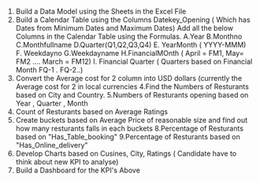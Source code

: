 1. Build a Data Model using the Sheets in the Excel File
2. Build a Calendar Table using the Columns Datekey_Opening ( Which has Dates from Minimum Dates and Maximum Dates)
  Add all the below Columns in the Calendar Table using the Formulas.
   A.Year
   B.Monthno
   C.Monthfullname
   D.Quarter(Q1,Q2,Q3,Q4)
   E. YearMonth ( YYYY-MMM)
   F. Weekdayno
   G.Weekdayname
   H.FinancialMOnth ( April = FM1, May= FM2  …. March = FM12)
   I. Financial Quarter ( Quarters based on Financial Month FQ-1 . FQ-2..)
3. Convert the Average cost for 2 column into USD dollars (currently the Average cost for 2 in local currencies
4.Find the Numbers of Resturants based on City and Country.
5.Numbers of Resturants opening based on Year , Quarter , Month
6. Count of Resturants based on Average Ratings
7. Create buckets based on Average Price of reasonable size and find out how many resturants falls in each buckets
8.Percentage of Resturants based on "Has_Table_booking"
9.Percentage of Resturants based on "Has_Online_delivery"
10. Develop Charts based on Cusines, City, Ratings ( Candidate have to think about new KPI to analyse)
11. Build a Dashboard for the KPI's Above
